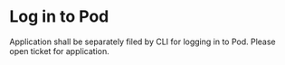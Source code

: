 # Log in to Pod  

Application shall be separately filed by CLI for logging in to Pod. Please open ticket for application.
